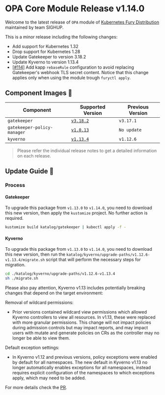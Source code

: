 # OPA Core Module Release v1.14.0

Welcome to the latest release of `OPA` module of [Kubernetes Fury Distribution](https://github.com/sighupio/fury-distribution) maintained by team SIGHUP.

This is a minor release including the following changes:

- Add support for Kubernetes 1.32
- Drop support for Kubernetes 1.28
- Update Gatekeeper to version 3.18.2
- Update Kyverno to version 1.13.4
- [[#114]](https://github.com/sighupio/fury-kubernetes-opa/pull/114) Add kapp `rebaseRule` configuration to avoid replacing Gatekeeper's webhook TLS secret content. Notice that this change applies only when using the module trough `furyctl apply`.


## Component Images 🚢

| Component                   | Supported Version                                                                       | Previous Version |
| --------------------------- | --------------------------------------------------------------------------------------- | ---------------- |
| `gatekeeper`                | [`v3.18.2`](https://github.com/open-policy-agent/gatekeeper/releases/tag/v3.18.2)       | `v3.17.1`        |
| `gatekeeper-policy-manager` | [`v1.0.13`](https://github.com/sighupio/gatekeeper-policy-manager/releases/tag/v1.0.13) | `No update`        |
| `kyverno`                   | [`v1.13.4`](https://github.com/kyverno/kyverno/releases/tag/v1.13.4)                    | `v1.12.6`        |

> Please refer the individual release notes to get a detailed information on each release.

## Update Guide 🦮

### Process

#### Gatekeeper

To upgrade this package from `v1.13.0` to `v1.14.0`, you need to download this new version, then apply the `kustomize` project. No further action is required.

```bash
kustomize build katalog/gatekeeper | kubectl apply -f -
```
#### Kyverno

To upgrade this package from `v1.13.0` to `v1.14.0`, you need to download this new version, then run the `katalog/kyverno/upgrade-paths/v1.12.6-v1.13.4/migrate.sh` script that will perform the necessary steps for migration.

```bash
cd ./katalog/kyverno/upgrade-paths/v1.12.6-v1.13.4
sh ./migrate.sh
```
Please also pay attention, Kyverno v1.13 includes potentially breaking changes that depend on the target environment:

Removal of wildcard permissions:
- Prior versions contained wildcard view permissions which allowed Kyverno controllers to view all resources. In v1.13, these were replaced with more granular permissions. This change will not impact policies during admission controls but may impact reports, and may impact users with mutate and generate policies on CRs as the controller may no longer be able to view them.

Default exception settings:
- In Kyverno v1.12 and previous versions, policy exceptions were enabled by default for all namespaces. The new default in Kyverno v1.13 no longer automatically enables exceptions for all namespaces, instead requires explicit configuration of the namespaces to which exceptions apply, which may need to be added.

For more details check the [PR](https://github.com/sighupio/fury-kubernetes-opa/pull/117).